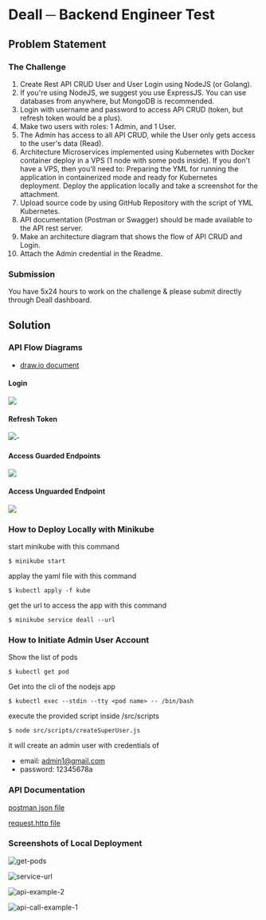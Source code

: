 # Deall ─ Backend Engineer Test

## Problem Statement

### The Challenge

1. Create Rest API CRUD User and User Login using NodeJS (or Golang).
2. If you're using NodeJS, we suggest you use ExpressJS. You can use databases from anywhere, but MongoDB is recommended.
3. Login with username and password to access API CRUD (token, but refresh token would be a plus).
4. Make two users with roles: 1 Admin, and 1 User.
5. The Admin has access to all API CRUD, while the User only gets access to the user's data (Read).
6. Architecture Microservices implemented using Kubernetes with Docker container deploy in a VPS (1 node with some pods inside). If you don't have a VPS, then you'll need to:
   Preparing the YML for running the application in containerized mode and ready for Kubernetes deployment.
   Deploy the application locally and take a screenshot for the attachment.
7. Upload source code by using GitHub Repository with the script of YML Kubernetes.
8. API documentation (Postman or Swagger) should be made available to the API rest server.
9. Make an architecture diagram that shows the flow of API CRUD and Login.
10. Attach the Admin credential in the Readme.

### Submission

You have 5x24 hours to work on the challenge & please submit directly through Deall dashboard.

## Solution

### API Flow Diagrams

- [draw.io document](https://drive.google.com/file/d/1NDdcxkXz_80wLe2gU2OHi0cmWkEptF6a/view?usp=sharing)

#### Login

![](./data-for-readme/deall-login.jpg)

#### Refresh Token



![](./data-for-readme/deall-refresh-token.jpg)-

#### Access Guarded Endpoints

![](./data-for-readme/deall-access-guarded-endpoint.jpg)

#### Access Unguarded Endpoint

![](./data-for-readme/deall-access-unguarded-endpoint.jpg)



### How to Deploy Locally with Minikube

start minikube with this command

```
$ minikube start
```

applay the yaml file with this command

```
$ kubectl apply -f kube
```

get the url to access the app with this command

```
$ minikube service deall --url
```



### How to Initiate Admin User Account

Show the list of pods

```
$ kubectl get pod
```

Get into the cli of the nodejs app

```
$ kubectl exec --stdin --tty <pod name> -- /bin/bash
```

execute the provided script inside /src/scripts

```
$ node src/scripts/createSuperUser.js
```

it will create an admin user with credentials of

- email: admin1@gmail.com
- password: 12345678a

### API Documentation

[postman json file](./APIs.postman_collection.json)

[request.http file](./request.http)

### Screenshots of Local Deployment

![get-pods](/home/bagasys/projects/deall-test/data-for-readme/get-pods.png)

![service-url](/home/bagasys/projects/deall-test/data-for-readme/service-url.png)

![api-example-2](/home/bagasys/projects/deall-test/data-for-readme/api-example-2.png)

![api-call-example-1](/home/bagasys/projects/deall-test/data-for-readme/api-call-example-1.png)
